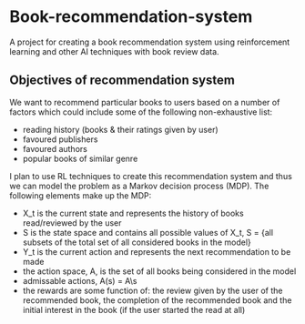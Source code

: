 # Book-recommendation-system
A project for creating a book recommendation system using reinforcement learning and other AI techniques with book review data.

## Objectives of recommendation system
We want to recommend particular books to users based on a number of factors which could include some of the following non-exhaustive list:
 - reading history (books & their ratings given by user)
 - favoured publishers
 - favoured authors
 - popular books of similar genre

I plan to use RL techniques to create this recommendation system and thus we can model the problem as a Markov decision process (MDP). The following elements make up the MDP:
 - X_t is the current state and represents the history of books read/reviewed by the user
 - S is the state space and contains all possible values of X_t, S = {all subsets of the total set of all considered books in the model}
 - Y_t is the current action and represents the next recommendation to be made
 - the action space, A, is the set of all books being considered in the model
 - admissable actions, A(s) = A\s
 - the rewards are some function of: the review given by the user of the recommended book, the completion of the recommended book and the initial interest in the book (if the user started the read at all)
